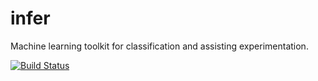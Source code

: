 infer
=====

Machine learning toolkit for classification and assisting experimentation.

[![Build Status](https://travis-ci.org/bwbaugh/infer.png?branch=master)](https://travis-ci.org/bwbaugh/infertweet)
